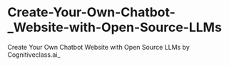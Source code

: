 # Create-Your-Own-Chatbot-_Website-with-Open-Source-LLMs
Create Your Own Chatbot Website with Open Source LLMs by Cognitiveclass.ai_
